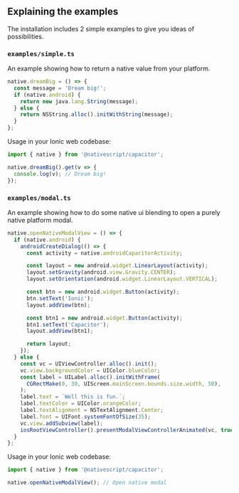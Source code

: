 ## Explaining the examples

The installation includes 2 simple examples to give you ideas of possibilities. 

### `examples/simple.ts`

An example showing how to return a native value from your platform.

```typescript
native.dreamBig = () => {
  const message = 'Dream big!';
  if (native.android) {
    return new java.lang.String(message);
  } else {
    return NSString.alloc().initWithString(message);
  }
};
```

Usage in your Ionic web codebase:

```typescript
import { native } from '@nativescript/capacitor';

native.dreamBig().get(v => {
  console.log(v); // Dream big!
});
```

### `examples/modal.ts`

An example showing how to do some native ui blending to open a purely native platform modal.

```typescript
native.openNativeModalView = () => {
  if (native.android) {
    androidCreateDialog(() => {
      const activity = native.androidCapacitorActivity;

      const layout = new android.widget.LinearLayout(activity);
      layout.setGravity(android.view.Gravity.CENTER);
      layout.setOrientation(android.widget.LinearLayout.VERTICAL);

      const btn = new android.widget.Button(activity);
      btn.setText('Ionic');
      layout.addView(btn);

      const btn1 = new android.widget.Button(activity);
      btn1.setText('Capacitor');
      layout.addView(btn1);

      return layout;
    });
  } else {
    const vc = UIViewController.alloc().init();
    vc.view.backgroundColor = UIColor.blueColor;
    const label = UILabel.alloc().initWithFrame(
      CGRectMake(0, 30, UIScreen.mainScreen.bounds.size.width, 50),
    );
    label.text = `Well this is fun.`;
    label.textColor = UIColor.orangeColor;
    label.textAlignment = NSTextAlignment.Center;
    label.font = UIFont.systemFontOfSize(35);
    vc.view.addSubview(label);
    iosRootViewController().presentModalViewControllerAnimated(vc, true);
  }
};
```

Usage in your Ionic web codebase:

```typescript
import { native } from '@nativescript/capacitor';

native.openNativeModalView(); // Open native modal
```